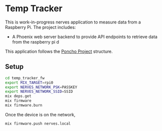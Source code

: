 # Temp Tracker

This is work-in-progress nerves application to measure data from a Raspberry Pi. The project includes:
* A Phoenix web server backend to provide API endpoints to retrieve data from the raspberry pi d

This application follows the [Poncho Project](http://embedded-elixir.com/post/2017-05-19-poncho-projects/) structure.

## Setup

``` bash
cd temp_tracker_fw
export MIX_TARGET=rpi0
export NERVES_NETWORK_PSK=PASSKEY
export NERVES_NETWORK_SSID=SSID
mix deps.get
mix firmware
mix firmware.burn
```

Once the device is on the network,

```
mix firmware.push nerves.local
```

